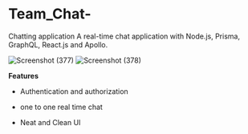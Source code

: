 # Team_Chat-
Chatting application
A real-time chat application with Node.js, Prisma, GraphQL, React.js and Apollo.


![Screenshot (377)](https://github.com/aanchal-29/Team_Chat-/assets/116836217/360ec54a-be6f-4728-a630-ee27e3c05de5)
![Screenshot (378)](https://github.com/aanchal-29/Team_Chat-/assets/116836217/a3f857fc-5a68-4085-b5de-300421442135)




**Features**
- Authentication and authorization
* one to one real time chat
+ Neat and Clean UI
